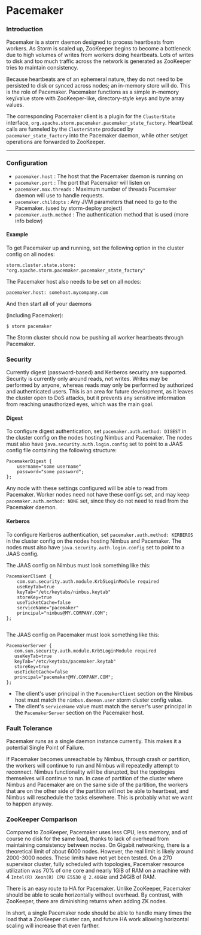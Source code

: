 # Pacemaker

### Introduction
Pacemaker is a storm daemon designed to process heartbeats from workers. As Storm is scaled up, ZooKeeper begins to become a bottleneck due to high volumes of writes from workers doing heartbeats. Lots of writes to disk and too much traffic across the network is generated as ZooKeeper tries to maintain consistency.

Because heartbeats are of an ephemeral nature, they do not need to be persisted to disk or synced across nodes; an in-memory store will do. This is the role of Pacemaker. Pacemaker functions as a simple in-memory key/value store with ZooKeeper-like, directory-style keys and byte array values.

The corresponding Pacemaker client is a plugin for the `ClusterState` interface, `org.apache.storm.pacemaker.pacemaker_state_factory`. Heartbeat calls are funneled by the `ClusterState` produced by `pacemaker_state_factory` into the Pacemaker daemon, while other set/get operations are forwarded to ZooKeeper.

------

### Configuration

 - `pacemaker.host` : The host that the Pacemaker daemon is running on
 - `pacemaker.port` : The port that Pacemaker will listen on
 - `pacemaker.max.threads` : Maximum number of threads Pacemaker daemon will use to handle requests.
 - `pacemaker.childopts` : Any JVM parameters that need to go to the Pacemaker. (used by storm-deploy project)
 - `pacemaker.auth.method` : The authentication method that is used (more info below)

#### Example

To get Pacemaker up and running, set the following option in the cluster config on all nodes:
```
storm.cluster.state.store: "org.apache.storm.pacemaker.pacemaker_state_factory"
```

The Pacemaker host also needs to be set on all nodes:
```
pacemaker.host: somehost.mycompany.com
```

And then start all of your daemons

(including Pacemaker):
```
$ storm pacemaker
```

The Storm cluster should now be pushing all worker heartbeats through Pacemaker.

### Security

Currently digest (password-based) and Kerberos security are supported. Security is currently only around reads, not writes. Writes may be performed by anyone, whereas reads may only be performed by authorized and authenticated users. This is an area for future development, as it leaves the cluster open to DoS attacks, but it prevents any sensitive information from reaching unauthorized eyes, which was the main goal.

#### Digest
To configure digest authentication, set `pacemaker.auth.method: DIGEST` in the cluster config on the nodes hosting Nimbus and Pacemaker.
The nodes must also have `java.security.auth.login.config` set to point to a JAAS config file containing the following structure:
```
PacemakerDigest {
    username="some username"
    password="some password";
};
```

Any node with these settings configured will be able to read from Pacemaker.
Worker nodes need not have these configs set, and may keep `pacemaker.auth.method: NONE` set, since they do not need to read from the Pacemaker daemon.

#### Kerberos
To configure Kerberos authentication, set `pacemaker.auth.method: KERBEROS` in the cluster config on the nodes hosting Nimbus and Pacemaker.
The nodes must also have `java.security.auth.login.config` set to point to a JAAS config.

The JAAS config on Nimbus must look something like this:
```
PacemakerClient {
    com.sun.security.auth.module.Krb5LoginModule required
    useKeyTab=true
    keyTab="/etc/keytabs/nimbus.keytab"
    storeKey=true
    useTicketCache=false
    serviceName="pacemaker"
    principal="nimbus@MY.COMPANY.COM";
};
                         
```

The JAAS config on Pacemaker must look something like this:
```
PacemakerServer {
   com.sun.security.auth.module.Krb5LoginModule required
   useKeyTab=true
   keyTab="/etc/keytabs/pacemaker.keytab"
   storeKey=true
   useTicketCache=false
   principal="pacemaker@MY.COMPANY.COM";
};
```

 - The client's user principal in the `PacemakerClient` section on the Nimbus host must match the `nimbus.daemon.user` storm cluster config value.
 - The client's `serviceName` value must match the server's user principal in the `PacemakerServer` section on the Pacemaker host.


### Fault Tolerance

Pacemaker runs as a single daemon instance currently. This makes it a potential Single Point of Failure.

If Pacemaker becomes unreachable by Nimbus, through crash or partition, the workers will continue to run and Nimbus will repeatedly attempt to reconnect. Nimbus functionality will be disrupted, but the topologies themselves will continue to run.
In case of partition of the cluster where Nimbus and Pacemaker are on the same side of the partition, the workers that are on the other side of the partition will not be able to heartbeat, and Nimbus will reschedule the tasks elsewhere. This is probably what we want to happen anyway.


### ZooKeeper Comparison
Compared to ZooKeeper, Pacemaker uses less CPU, less memory, and of course no disk for the same load, thanks to lack of overhead from maintaining consistency between nodes.
On Gigabit networking, there is a theoretical limit of about 6000 nodes. However, the real limit is likely around 2000-3000 nodes. These limits have not yet been tested.
On a 270 supervisor cluster, fully scheduled with topologies, Pacemaker resource utilization was 70% of one core and nearly 1GiB of RAM on a machine with 4 `Intel(R) Xeon(R) CPU E5530 @ 2.40GHz` and 24GiB of RAM.


There is an easy route to HA for Pacemaker. Unlike ZooKeeper, Pacemaker should be able to scale horizontally without overhead. By contrast, with ZooKeeper, there are diminishing returns when adding ZK nodes.

In short, a single Pacemaker node should be able to handle many times the load that a ZooKeeper cluster can, and future HA work allowing horizontal scaling will increase that even farther.
